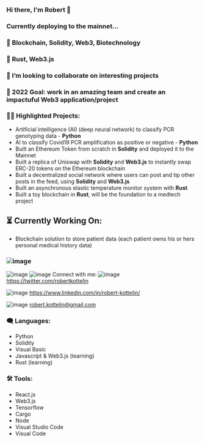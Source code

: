 ### Hi there, I'm Robert 👋
### Currently deploying to the mainnet...

### 🔭 Blockchain, Solidity, Web3, Biotechnology
### 🌱 Rust, Web3.js
### 👯 I’m looking to collaborate on interesting projects
### 🥅 2022 Goal: work in an amazing team and create an impactuful Web3 application/project

### 👨‍💻 Highlighted Projects:
- Artificial intelligence (AI) (deep neural network) to classify PCR genotyping data - **Python**
- AI to classify Covid19 PCR amplification as positive or negative - **Python**
- Built an Ethereum Token from scratch in **Solidity** and deployed it to the Mainnet
- Built a replica of Uniswap with **Solidity** and **Web3.js** to instantly swap ERC-20 tokens on the Ethereum blockchain
- Built a decentralized social network where users can post and tip other posts in the feed, using **Solidity** and **Web3.js**
- Built an asynchronous elastic temperature monitor system with **Rust** 
- Built a toy blockchain in **Rust**, will be the foundation to a medtech project

## ⏳ Currently Working On:
- Blockchain solution to store patient data (each patient owns his or hers personal medical history data)

### ![image](https://user-images.githubusercontent.com/74188272/156918548-7ea4611e-cdfc-434d-b568-def38c1b3506.png) 
![image](https://user-images.githubusercontent.com/74188272/156918536-0ebc8d0a-7141-4977-9495-96452d00037a.png) ![image](https://user-images.githubusercontent.com/74188272/156918516-3a28863c-7720-42d1-84a8-f8118ee58ab5.png) Connect with me:
![image](https://user-images.githubusercontent.com/74188272/156918548-7ea4611e-cdfc-434d-b568-def38c1b3506.png)
https://twitter.com/robertkottelin

![image](https://user-images.githubusercontent.com/74188272/156918536-0ebc8d0a-7141-4977-9495-96452d00037a.png)
https://www.linkedin.com/in/robert-kottelin/

![image](https://user-images.githubusercontent.com/74188272/156918516-3a28863c-7720-42d1-84a8-f8118ee58ab5.png)
robert.kottelin@gmail.com

### 🗨️ Languages:
- Python
- Solidity
- Visual Basic
- Javascript & Web3.js (learning)
- Rust (learning)

### 🛠️ Tools:
- React.js
- Web3.js
- Tensorflow
- Cargo
- Node
- Visual Studio Code
- Visual Code


